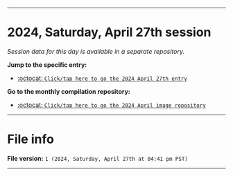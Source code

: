 
***

# 2024, Saturday, April 27th session

_Session data for this day is available in a separate repository._

**Jump to the specific entry:**

- [:octocat: `Click/tap here to go the 2024 April 27th entry`](https://github.com/seanpm2001/SeansLifeArchive_Images_MotorWorld_CarFactory_Y2024_V4/tree/SeansLifeArchive_Images_MotorWorld_CarFactory_Y2024_V4_Main-dev/04_April/27/)

**Go to the monthly compilation repository:**

- [:octocat: `Click/tap here to go the 2024 April image repository`](https://github.com/seanpm2001/SeansLifeArchive_Images_MotorWorld_CarFactory_Y2024_V4/)

***

# File info

**File version:** `1 (2024, Saturday, April 27th at 04:41 pm PST)`

***

